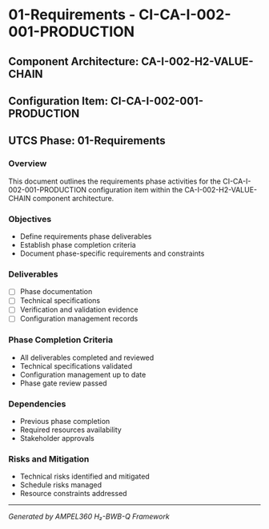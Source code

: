 # 01-Requirements - CI-CA-I-002-001-PRODUCTION

## Component Architecture: CA-I-002-H2-VALUE-CHAIN
## Configuration Item: CI-CA-I-002-001-PRODUCTION
## UTCS Phase: 01-Requirements

### Overview
This document outlines the requirements phase activities for the CI-CA-I-002-001-PRODUCTION configuration item within the CA-I-002-H2-VALUE-CHAIN component architecture.

### Objectives
- Define requirements phase deliverables
- Establish phase completion criteria
- Document phase-specific requirements and constraints

### Deliverables
- [ ] Phase documentation
- [ ] Technical specifications
- [ ] Verification and validation evidence
- [ ] Configuration management records

### Phase Completion Criteria
- All deliverables completed and reviewed
- Technical specifications validated
- Configuration management up to date
- Phase gate review passed

### Dependencies
- Previous phase completion
- Required resources availability
- Stakeholder approvals

### Risks and Mitigation
- Technical risks identified and mitigated
- Schedule risks managed
- Resource constraints addressed

---
*Generated by AMPEL360 H₂-BWB-Q Framework*
